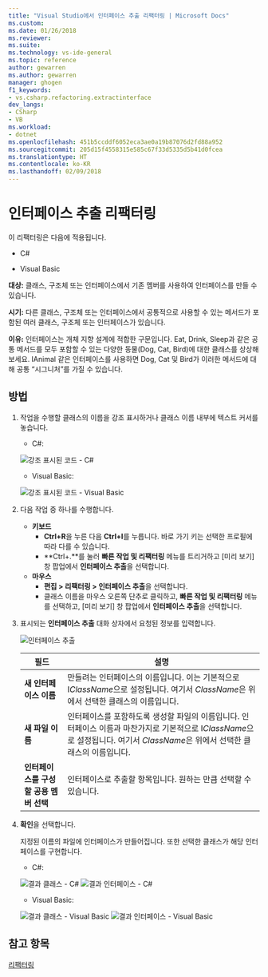 ```yaml
---
title: "Visual Studio에서 인터페이스 추출 리팩터링 | Microsoft Docs"
ms.custom: 
ms.date: 01/26/2018
ms.reviewer: 
ms.suite: 
ms.technology: vs-ide-general
ms.topic: reference
author: gewarren
ms.author: gewarren
manager: ghogen
f1_keywords:
- vs.csharp.refactoring.extractinterface
dev_langs:
- CSharp
- VB
ms.workload:
- dotnet
ms.openlocfilehash: 451b5ccddf6052eca3ae0a19b87076d2fd88a952
ms.sourcegitcommit: 205d15f4558315e585c67f33d5335d5b41d0fcea
ms.translationtype: HT
ms.contentlocale: ko-KR
ms.lasthandoff: 02/09/2018
---
```

# <a name="extract-an-interface-refactoring"></a>인터페이스 추출 리팩터링

이 리팩터링은 다음에 적용됩니다.

- C#

- Visual Basic

**대상:** 클래스, 구조체 또는 인터페이스에서 기존 멤버를 사용하여 인터페이스를 만들 수 있습니다.

**시기:** 다른 클래스, 구조체 또는 인터페이스에서 공통적으로 사용할 수 있는 메서드가 포함된 여러 클래스, 구조체 또는 인터페이스가 있습니다.

**이유:** 인터페이스는 개체 지향 설계에 적합한 구문입니다. Eat, Drink, Sleep과 같은 공통 메서드를 모두 포함할 수 있는 다양한 동물(Dog, Cat, Bird)에 대한 클래스를 상상해 보세요. IAnimal 같은 인터페이스를 사용하면 Dog, Cat 및 Bird가 이러한 메서드에 대해 공통 “시그니처”를 가질 수 있습니다.

## <a name="how-to"></a>방법

1. 작업을 수행할 클래스의 이름을 강조 표시하거나 클래스 이름 내부에 텍스트 커서를 놓습니다.

   - C#: 

    ![강조 표시된 코드 - C#](media/extractinterface-highlight-cs.png)

   - Visual Basic:

    ![강조 표시된 코드 - Visual Basic](media/extractinterface-highlight-vb.png)

1. 다음 작업 중 하나를 수행합니다.

   - **키보드**
     - **Ctrl+R**을 누른 다음 **Ctrl+I**를 누릅니다. 바로 가기 키는 선택한 프로필에 따라 다를 수 있습니다.
     - **Ctrl+.**를 눌러 **빠른 작업 및 리팩터링** 메뉴를 트리거하고 [미리 보기] 창 팝업에서 **인터페이스 추출**을 선택합니다.
   - **마우스**
     - **편집 > 리팩터링 > 인터페이스 추출**을 선택합니다.
     - 클래스 이름을 마우스 오른쪽 단추로 클릭하고, **빠른 작업 및 리팩터링** 메뉴를 선택하고, [미리 보기] 창 팝업에서 **인터페이스 추출**을 선택합니다.

1. 표시되는 **인터페이스 추출** 대화 상자에서 요청된 정보를 입력합니다.

   ![인터페이스 추출](media/extractinterface-dialog-cs.png)

   | 필드 | 설명 |
   | --- | --- |
   | **새 인터페이스 이름** | 만들려는 인터페이스의 이름입니다. 이는 기본적으로 I*ClassName*으로 설정됩니다. 여기서 *ClassName*은 위에서 선택한 클래스의 이름입니다. |
   | **새 파일 이름** | 인터페이스를 포함하도록 생성할 파일의 이름입니다. 인터페이스 이름과 마찬가지로 기본적으로 I*ClassName*으로 설정됩니다. 여기서 *ClassName*은 위에서 선택한 클래스의 이름입니다. |
   | **인터페이스를 구성할 공용 멤버 선택** | 인터페이스로 추출할 항목입니다. 원하는 만큼 선택할 수 있습니다. |

1. **확인**을 선택합니다.

   지정된 이름의 파일에 인터페이스가 만들어집니다. 또한 선택한 클래스가 해당 인터페이스를 구현합니다.

   - C#: 

    ![결과 클래스 - C#](media/extractinterface-class-cs.png)
    ![결과 인터페이스 - C#](media/extractinterface-interface-cs.png)

   - Visual Basic:

    ![결과 클래스 - Visual Basic](media/extractinterface-class-vb.png)
    ![결과 인터페이스 - Visual Basic](media/extractinterface-interface-vb.png)

## <a name="see-also"></a>참고 항목

[리팩터링](../refactoring-in-visual-studio.md)